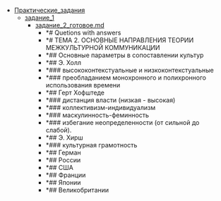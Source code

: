 - <a href = "E:\Node_projects\Node_Way\NBase\_Md\_Index\_TGUniversitet\I_kurs\Теория_и_практика_межкультурной_коммуникации_pdf\ТЕМА 2. ОСНОВНЫЕ НАПРАВЛЕНИЯ ТЕОРИИ МЕЖКУЛЬТУРНОЙ КОММУНИКАЦИИ\_Контрольные мероприятия\Практические_задания\cat.Практические_задания\dir.Практические_задания.md">Практические_задания</a>
    - <a href = "E:\Node_projects\Node_Way\NBase\_Md\_Index\_TGUniversitet\I_kurs\Теория_и_практика_межкультурной_коммуникации_pdf\ТЕМА 2. ОСНОВНЫЕ НАПРАВЛЕНИЯ ТЕОРИИ МЕЖКУЛЬТУРНОЙ КОММУНИКАЦИИ\_Контрольные мероприятия\Практические_задания\задание_1\cat.задание_1\dir.задание_1.md">задание_1</a>
        - <a href = "E:\Node_projects\Node_Way\NBase\_Md\_Index\_TGUniversitet\I_kurs\Теория_и_практика_межкультурной_коммуникации_pdf\ТЕМА 2. ОСНОВНЫЕ НАПРАВЛЕНИЯ ТЕОРИИ МЕЖКУЛЬТУРНОЙ КОММУНИКАЦИИ\_Контрольные мероприятия\Практические_задания\задание_1\задание_2_готовое.md">задание_2_готовое.md</a>
            - *# Quetions with answers
            - *# ТЕМА 2. ОСНОВНЫЕ НАПРАВЛЕНИЯ ТЕОРИИ МЕЖКУЛЬТУРНОЙ КОММУНИКАЦИИ
            - *## Основные параметры в сопоставлении культур
            - *## Э. Холл
            - *### высококонтекстуальные и низкоконтекстуальные
            - *### преобладанием монохронного и полихронного использования времени
            - *## Герт Хофштеде
            - *### дистанция власти   (низкая - высокая)
            - *### коллективизм-индивидуализм
            - *### маскулинность-феминность
            - *### избегание неопределенности (от сильной до слабой).  
            - *## Э. Хирш
            - *### культурная грамотность 
            - *## Герман
            - *## России 
            - *## США
            - *## Франции
            - *## Японии
            - *## Великобритании
    

